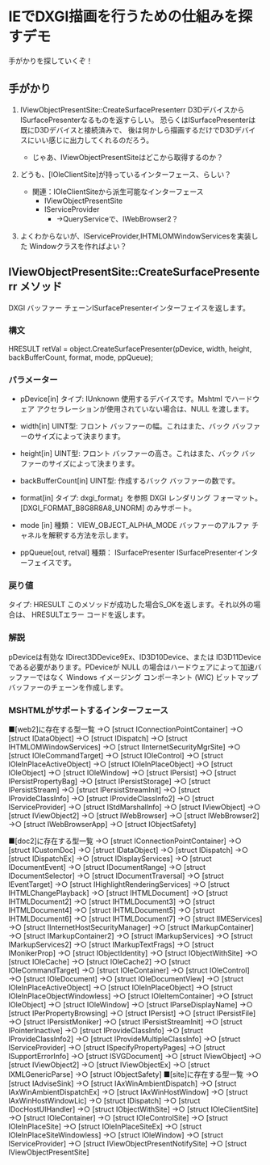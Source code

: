 IEでDXGI描画を行うための仕組みを探すデモ
========================================
手がかりを探していくぞ！


## 手がかり
 1. IViewObjectPresentSite::CreateSurfacePresenterr
    D3DデバイスからISurfacePresenterなるものを返すらしい。
    恐らくはISurfacePresenterは既にD3Dデバイスと接続済みで、
    後は何かしら描画するだけでD3Dデバイスにいい感じに出力してくれるのだろう。
      * じゃあ、IViewObjectPresentSiteはどこから取得するのか？

 2. どうも、[IOleClientSite]が持っているインターフェース、らしい？
      * 関連：IOleClientSiteから派生可能なインターフェース
        * IViewObjectPresentSite
        * IServiceProvider
          * ->QueryServiceで、IWebBrowser2？

 3. よくわからないが、IServiceProvider,IHTMLOMWindowServicesを実装した
    Windowクラスを作ればよい？



IViewObjectPresentSite::CreateSurfacePresenterr メソッド
--------------------------------------------------------
DXGI バッファー チェーンISurfacePresenterインターフェイスを返します。
 
### 構文
HRESULT retVal = object.CreateSurfacePresenter(pDevice, width, height, backBufferCount, format, mode, ppQueue);

### パラメーター
  * pDevice[in]
    タイプ: IUnknown
    使用するデバイスです。Mshtml でハードウェア アクセラレーションが使用されていない場合は、NULL を渡します。

  * width[in]
    UINT型:
    フロント バッファーの幅。これはまた、バック バッファーのサイズによって決まります。

  * height[in]
    UINT型:
    フロント バッファーの高さ。これはまた、バック バッファーのサイズによって決まります。

  * backBufferCount[in]
    UINT型:
    作成するバック バッファーの数です。

  * format[in]
    タイプ: dxgi_format」を参照
    DXGI レンダリング フォーマット。[DXGI_FORMAT_B8G8R8A8_UNORM] のみサポート。

  * mode [in]
    種類： VIEW_OBJECT_ALPHA_MODE
    バッファーのアルファ チャネルを解釈する方法を示します。

  * ppQueue[out, retval]
    種類： ISurfacePresenter
    ISurfacePresenterインターフェイスです。

### 戻り値
タイプ: HRESULT
このメソッドが成功した場合S_OKを返します。それ以外の場合は、 HRESULTエラー コードを返します。

### 解説
pDeviceは有効な IDirect3DDevice9Ex、ID3D10Device、または ID3D11Device である必要があります。PDeviceが NULL の場合はハードウェアによって加速バッファーではなく Windows イメージング コンポーネント (WIC) ビットマップ バッファーのチェーンを作成します。


### MSHTMLがサポートするインターフェース
■[web2]に存在する型一覧
  →○ [struct IConnectionPointContainer]
  →○ [struct IDataObject]
  →○ [struct IDispatch]
  →○ [struct IHTMLOMWindowServices]
  →○ [struct IInternetSecurityMgrSite]
  →○ [struct IOleCommandTarget]
  →○ [struct IOleControl]
  →○ [struct IOleInPlaceActiveObject]
  →○ [struct IOleInPlaceObject]
  →○ [struct IOleObject]
  →○ [struct IOleWindow]
  →○ [struct IPersist]
  →○ [struct IPersistPropertyBag]
  →○ [struct IPersistStorage]
  →○ [struct IPersistStream]
  →○ [struct IPersistStreamInit]
  →○ [struct IProvideClassInfo]
  →○ [struct IProvideClassInfo2]
  →○ [struct IServiceProvider]
  →○ [struct IStdMarshalInfo]
  →○ [struct IViewObject]
  →○ [struct IViewObject2]
  →○ [struct IWebBrowser]
  →○ [struct IWebBrowser2]
  →○ [struct IWebBrowserApp]
  →○ [struct IObjectSafety]

■[doc2]に存在する型一覧
  →○ [struct IConnectionPointContainer]
  →○ [struct ICustomDoc]
  →○ [struct IDataObject]
  →○ [struct IDispatch]
  →○ [struct IDispatchEx]
  →○ [struct IDisplayServices]
  →○ [struct IDocumentEvent]
  →○ [struct IDocumentRange]
  →○ [struct IDocumentSelector]
  →○ [struct IDocumentTraversal]
  →○ [struct IEventTarget]
  →○ [struct IHighlightRenderingServices]
  →○ [struct IHTMLChangePlayback]
  →○ [struct IHTMLDocument]
  →○ [struct IHTMLDocument2]
  →○ [struct IHTMLDocument3]
  →○ [struct IHTMLDocument4]
  →○ [struct IHTMLDocument5]
  →○ [struct IHTMLDocument6]
  →○ [struct IHTMLDocument7]
  →○ [struct IIMEServices]
  →○ [struct IInternetHostSecurityManager]
  →○ [struct IMarkupContainer]
  →○ [struct IMarkupContainer2]
  →○ [struct IMarkupServices]
  →○ [struct IMarkupServices2]
  →○ [struct IMarkupTextFrags]
  →○ [struct IMonikerProp]
  →○ [struct IObjectIdentity]
  →○ [struct IObjectWithSite]
  →○ [struct IOleCache]
  →○ [struct IOleCache2]
  →○ [struct IOleCommandTarget]
  →○ [struct IOleContainer]
  →○ [struct IOleControl]
  →○ [struct IOleDocument]
  →○ [struct IOleDocumentView]
  →○ [struct IOleInPlaceActiveObject]
  →○ [struct IOleInPlaceObject]
  →○ [struct IOleInPlaceObjectWindowless]
  →○ [struct IOleItemContainer]
  →○ [struct IOleObject]
  →○ [struct IOleWindow]
  →○ [struct IParseDisplayName]
  →○ [struct IPerPropertyBrowsing]
  →○ [struct IPersist]
  →○ [struct IPersistFile]
  →○ [struct IPersistMoniker]
  →○ [struct IPersistStreamInit]
  →○ [struct IPointerInactive]
  →○ [struct IProvideClassInfo]
  →○ [struct IProvideClassInfo2]
  →○ [struct IProvideMultipleClassInfo]
  →○ [struct IServiceProvider]
  →○ [struct ISpecifyPropertyPages]
  →○ [struct ISupportErrorInfo]
  →○ [struct ISVGDocument]
  →○ [struct IViewObject]
  →○ [struct IViewObject2]
  →○ [struct IViewObjectEx]
  →○ [struct IXMLGenericParse]
  →○ [struct IObjectSafety]
■[site]に存在する型一覧
  →○ [struct IAdviseSink]
  →○ [struct IAxWinAmbientDispatch]
  →○ [struct IAxWinAmbientDispatchEx]
  →○ [struct IAxWinHostWindow]
  →○ [struct IAxWinHostWindowLic]
  →○ [struct IDispatch]
  →○ [struct IDocHostUIHandler]
  →○ [struct IObjectWithSite]
  →○ [struct IOleClientSite]
  →○ [struct IOleContainer]
  →○ [struct IOleControlSite]
  →○ [struct IOleInPlaceSite]
  →○ [struct IOleInPlaceSiteEx]
  →○ [struct IOleInPlaceSiteWindowless]
  →○ [struct IOleWindow]
  →○ [struct IServiceProvider]
  →○ [struct IViewObjectPresentNotifySite]
  →○ [struct IViewObjectPresentSite]


